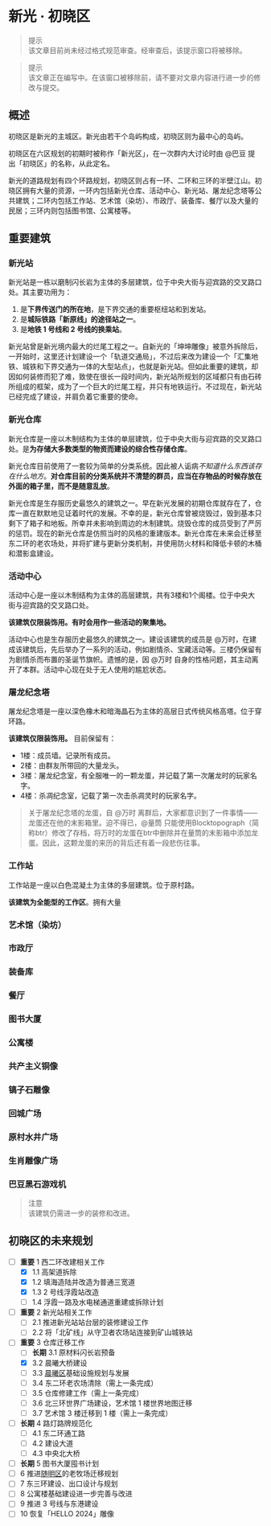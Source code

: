 # 新光 · 初晓区

> 提示  
  该文章目前尚未经过格式规范审查。经审查后，该提示窗口将被移除。

> 提示  
  该文章正在编写中。在该窗口被移除前，请不要对文章内容进行进一步的修改与提交。

## 概述

初晓区是新光的主城区。新光由若干个岛屿构成，初晓区则为最中心的岛屿。

初晓区在六区规划的初期时被称作「新光区」，在一次群内大讨论时由 @巴豆 提出「初晓区」的名称，从此定名。

新光的道路规划有四个环路规划，初晓区则占有一环、二环和三环的半壁江山。初晓区拥有大量的资源，一环内包括新光仓库、活动中心、新光站、屠龙纪念塔等公共建筑；二环内包括工作站、艺术馆（染坊）、市政厅、装备库、餐厅以及大量的民居；三环内则包括图书馆、公寓楼等。

## 重要建筑

### 新光站

新光站是一栋以磨制闪长岩为主体的多层建筑，位于中央大街与迎宾路的交叉路口处。其主要功用为：
1. 是**下界传送门的所在地**，是下界交通的重要枢纽站和到发站。
2. 是**城际铁路「新原线」的途径站之一**。
3. 是**地铁 1 号线和 2 号线的换乘站**。

新光站曾是新光境内最大的烂尾工程之一。自新光的「坤坤雕像」被意外拆除后，一开始时，这里还计划建设一个「轨道交通局」，不过后来改为建设一个「汇集地铁、城铁和下界交通为一体的大型站点」，也就是新光站。但如此重要的建筑，却因如何装修而犯了难，致使在很长一段时间内，新光站所规划的区域都只有由石砖所组成的框架，成为了一个巨大的烂尾工程，并只有地铁运行。不过现在，新光站已经完成了建设，并肩负着它重要的使命。

### 新光仓库

新光仓库是一座以木制结构为主体的单层建筑，位于中央大街与迎宾路的交叉路口处。是**为存储大多数类型的物资而建设的综合性存储仓库**。

新光仓库目前使用了一套较为简单的分类系统。因此被人诟病*不知道什么东西该存在什么地方*。**对仓库目前的分类系统并不清楚的群员，应当在存物品的时候存放在外面的箱子里，而不是随意乱放**。

新光仓库是生存服历史最悠久的建筑之一。早在新光发展的初期仓库就存在了，仓库一直在默默地见证着时代的发展。不幸的是，新光仓库曾被烧毁过，毁到基本只剩下了箱子和地板。所幸并未影响到周边的木制建筑。烧毁仓库的成员受到了严厉的惩罚。现在的新光仓库是仿照当时的风格的重建版本。新光仓库在未来会迁移至东二环的老农场处，并将扩建与更新分类机制，并使用防火材料和降低卡顿的木桶和潜影盒建设。


### 活动中心

活动中心是一座以木制结构为主体的高层建筑，共有3楼和1个阁楼。位于中央大街与迎宾路的交叉路口处。

**该建筑仅限装饰用。有时会用作一些活动的聚集地。**

活动中心也是生存服历史最悠久的建筑之一。建设该建筑的成员是 @万时，在建成该建筑后，先后举办了一系列的活动，例如剧情杀、宝藏活动等。三楼仍保留有为剧情杀而布置的圣诞节旗帜。遗憾的是，因 @万时 自身的性格问题，其主动离开了本群。活动中心现在处于无人使用的尴尬状态。

### 屠龙纪念塔

屠龙纪念塔是一座以深色橡木和暗海晶石为主体的高层日式传统风格高塔。位于穿环路。

**该建筑仅限装饰用。** 目前保留有：
- 1楼：成员墙。记录所有成员。
- 2楼：由群友所带回的大量龙头。
- 3楼：屠龙纪念室，有全服唯一的一颗龙蛋，并记载了第一次屠龙时的玩家名字。
- 4楼：杀凋纪念室，记载了第一次击杀凋灵时的玩家名字。

> 关于屠龙纪念塔的龙蛋，自 @万时 离群后，大家都意识到了一件事情——龙蛋还在他的末影箱里。迫不得已，@量筒 只能使用Blocktopograph（简称btr）修改了存档，将万时的龙蛋在btr中删除并在量筒的末影箱中添加龙蛋。因此，这颗龙蛋的来历的背后还有着一段悲伤往事。

### 工作站

工作站是一座以白色混凝土为主体的多层建筑。位于原村路。

**该建筑为全能型的工作区**。拥有大量

### 艺术馆（染坊）

### 市政厅

### 装备库

### 餐厅

### 图书大厦

### 公寓楼

### 共产主义铜像

### 镐子石雕像

### 回城广场

### 原村水井广场

### 生肖雕像广场

### 巴豆黑石游戏机

> 注意  
  该建筑仍需进一步的装修和改进。

## 初晓区的未来规划

- [ ] **重要** 1 西二环改建相关工作
  - [x] 1.1 高架道拆除
  - [x] 1.2 填海造陆并改造为普通三宽道
  - [x] 1.3 2 号线浮霞站改造
  - [ ] 1.4 浮霞一路及水电梯通道重建或拆除计划
- [ ] **重要** 2 新光站相关工作
  - [ ] 2.1 推进新光站站台层的装修建设工作
  - [ ] 2.2 将「北矿线」从守卫者农场站连接到矿山城铁站
- [ ] **重要** 3 仓库迁移工作
  - [ ] **长期** 3.1 原材料闪长岩预备
  - [x] 3.2 晨曦大桥建设
  - [ ] 3.3 [晨曦区](./chenxi_district.md)基础设施规划与发展
  - [ ] 3.4 东二环老农场清除（需上一条完成）
  - [ ] 3.5 仓库修建工作（需上一条完成）
  - [ ] 3.6 北三环世界广场建设，艺术馆 1 楼世界地图迁移
  - [ ] 3.7 艺术馆 3 楼迁移到 1 楼（需上一条完成）
- [ ] **长期** 4 路灯路牌规范化
  - [ ] 4.1 东二环通工路
  - [ ] 4.2 建设大道
  - [ ] 4.3 中央北大桥
- [ ] **长期** 5 图书大厦囤书计划
- [ ] 6 推进[随明区](./suiming_district.md)的老牧场迁移规划
- [ ] 7 东三环建设、出口设计与规划
- [ ] 8 公寓楼基础建设进一步完善与改进
- [ ] 9 推进 3 号线与东港建设
- [ ] 10 恢复「HELLO 2024」雕像
